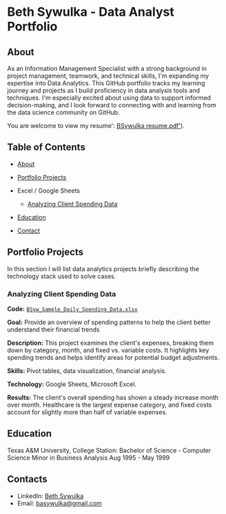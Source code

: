  # Beth Sywulka - Data Analyst Portfolio
## About
As an Information Management Specialist with a strong background in project management, teamwork, and technical skills, I'm expanding my expertise into Data Analytics. This GitHub portfolio tracks my learning journey and projects as I build proficiency in data analysis tools and techniques. I'm especially excited about using data to support informed decision-making, and I look forward to connecting with and learning from the data science community on GitHub.

You are welcome to view my resume': [BSywulka resume.pdf'](https://github.com/BSywulka/BSyw-Data-Analysis-Portfolio/blob/e6e77f72a7a50c813a5f20f1fdcf0f91f0409f1d/BSywulka%20resume.pdf)).


## Table of Contents
- [About](https://github.com//BSywulka/BSyw-Data-Analysis-Portfolio/blob/main/README.md#about)
- [Portfolio Projects](https://github.com/BSywulka/BSyw-Data-Analysis-Portfolio/blob/main/README.md#portfolio-projects)
- Excel / Google Sheets
    - [Analyzing Client Spending Data](https://github.com/BSywulka/BSyw-Data-Analysis-Portfolio#analyzing-client-spending-data)
   

- [Education](https://github.com/BSywulka/BSyw-Data-Analysis-Portfolio/blob/main/README.md#education)  
- [Contact](https://github.com/BSywulka/BSyw-Data-Analysis-Portfolio/blob/main/README.md#contacts)
## Portfolio Projects
In this section I will list data analytics projects briefly describing the technology stack used to solve cases.

### Analyzing Client Spending Data
**Code:** [`BSyw_Sample_Daily_Spending_Data.xlsx`](https://drive.google.com/open?id=1i2L4pGrTScCKoOFq0nozDbb1DQ9L03Gn&usp=drive_copy)

**Goal:** Provide an overview of spending patterns to help the client better understand their financial trends

**Description:** This project examines the client's expenses, breaking them down by category, month, and fixed vs. variable costs. It highlights key spending trends and helps identify areas for potential budget adjustments.

**Skills:** Pivot tables, data visualization, financial analysis.

**Technology:** Google Sheets, Microsoft Excel.

**Results:** The client's overall spending has shown a steady increase month over month. Healthcare is the largest expense category, and fixed costs account for slightly more than half of variable expenses.


## Education
Texas A&M University, College Station: 
Bachelor of Science - Computer Science
Minor in Business Analysis
Aug 1995 - May 1999

## Contacts
- LinkedIn: [Beth Sywulka](https://www.linkedin.com/in/beth-sywulka-4a9078345/)
- Email: basywulka@gmail.com
